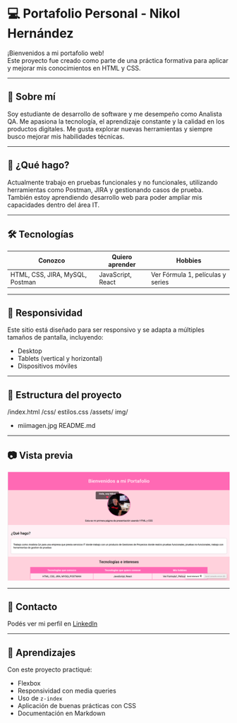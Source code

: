 # 💻 Portafolio Personal - Nikol Hernández

¡Bienvenidos a mi portafolio web!  
Este proyecto fue creado como parte de una práctica formativa para aplicar y mejorar mis conocimientos en HTML y CSS.

---

## 🌟 Sobre mí

Soy estudiante de desarrollo de software y me desempeño como Analista QA. Me apasiona la tecnología, el aprendizaje constante y la calidad en los productos digitales. Me gusta explorar nuevas herramientas y siempre busco mejorar mis habilidades técnicas.

---

## 💼 ¿Qué hago?

Actualmente trabajo en pruebas funcionales y no funcionales, utilizando herramientas como Postman, JIRA y gestionando casos de prueba. También estoy aprendiendo desarrollo web para poder ampliar mis capacidades dentro del área IT.

---

## 🛠 Tecnologías

| Conozco                | Quiero aprender        | Hobbies                        |
|------------------------|------------------------|--------------------------------|
| HTML, CSS, JIRA, MySQL, Postman | JavaScript, React       | Ver Fórmula 1, películas y series |

---

## 📱 Responsividad

Este sitio está diseñado para ser responsivo y se adapta a múltiples tamaños de pantalla, incluyendo:
- Desktop
- Tablets (vertical y horizontal)
- Dispositivos móviles

---

## 🧰 Estructura del proyecto
/index.html
/css/
estilos.css
/assets/
img/
- miimagen.jpg
README.md

---

## 📷 Vista previa

<img src="img/sample.png" alt="Captura del portafolio" width="600">

---

## 📩 Contacto

Podés ver mi perfil en [LinkedIn](https://www.linkedin.com/in/-hernandez-qa-analyst/)

---

## 🧠 Aprendizajes

Con este proyecto practiqué:
- Flexbox
- Responsividad con media queries
- Uso de `z-index`
- Aplicación de buenas prácticas con CSS
- Documentación en Markdown